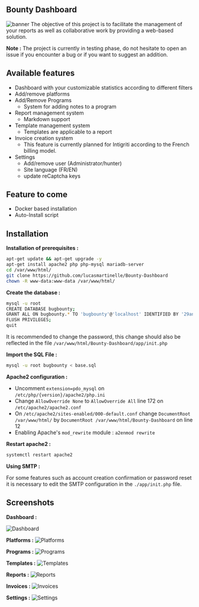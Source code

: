 
## Bounty Dashboard
![banner](https://zupimages.net/up/21/09/e6iu.png)
The objective of this project is to facilitate the management of your reports as well as collaborative work by providing a web-based solution.

**Note :** The project is currently in testing phase, do not hesitate to open an issue if you encounter a bug or if you want to suggest an addition.

## Available features
* Dashboard with your customizable statistics according to different filters
* Add/remove platforms
* Add/Remove Programs
  * System for adding notes to a program
* Report management system
  * Markdown support   
* Template management system
   * Templates are applicable to a report
* Invoice creation system
  * This feature is currently planned for Intigriti according to the French billing model.
* Settings
  * Add/remove user (Administrator/hunter)
  * Site language (FR/EN)
  * update reCaptcha keys

## Feature to come

* Docker based installation
* Auto-Install script

## Installation

**Installation of prerequisites :**

```bash
apt-get update && apt-get upgrade -y
apt-get install apache2 php php-mysql mariadb-server
cd /var/www/html/
git clone https://github.com/lucasmartinelle/Bounty-Dashboard
chown -R www-data:www-data /var/www/html/
```

**Create the database :**

```bash
mysql -u root
CREATE DATABASE bugbounty;
GRANT ALL ON bugbounty.* TO 'bugbounty'@'localhost' IDENTIFIED BY '29ani6ibuKzyayWvCrLBQuTXp674R5hy';
FLUSH PRIVILEGES;
quit
```

It is recommended to change the password, this change should also be reflected in the file  `/var/www/html/Bounty-Dashboard/app/init.php`

**Import the SQL File :**

```bash
mysql -u root bugbounty < base.sql
```
**Apache2 configuration :**

 * Uncomment `extension=pdo_mysql` on `/etc/php/{version}/apache2/php.ini`
 * Change `AllowOverride None` to `AllowOverride All` line 172 on `/etc/apache2/apache2.conf`
 * On `/etc/apache2/sites-enabled/000-default.conf` change `DocumentRoot /var/www/html/` by `DocumentRoot /var/www/html/Bounty-Dashboard` on line 12
 * Enabling Apache's `mod_rewrite` module : `a2enmod rewrite`

**Restart apache2 :** 

```bash
systemctl restart apache2
```

**Using SMTP :** 

For some features such as account creation confirmation or password reset it is necessary to edit the SMTP configuration in the `./app/init.php` file.

## Screenshots

**Dashboard :**

![Dashboard](https://zupimages.net/up/21/10/pvnt.png)

**Platforms :**
![Platforms](https://zupimages.net/up/21/09/zqhh.png)

**Programs :**
![Programs ](https://zupimages.net/up/21/09/k4ke.png)

**Templates :**
![Templates ](https://zupimages.net/up/21/09/0buw.png)

**Reports :**
![Reports](https://zupimages.net/up/21/09/vavk.png)

**Invoices :**
![Invoices ](https://zupimages.net/up/21/09/76b4.png)

**Settings :**
![Settings ](https://zupimages.net/up/21/09/lgfw.png)
